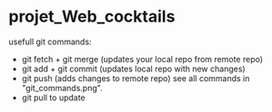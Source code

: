 # projet_Web_cocktails
usefull git commands: 
- git fetch + git merge (updates your local repo from remote repo)
- git add + git commit (updates local repo with new changes)
- git push (adds changes to remote repo)
see all commands in "git_commands.png".
- git pull to update
